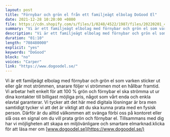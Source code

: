 ```yaml
---
layout: post
title: "Förnybar och grön el från ett familjeägt elbolag DoGood El"
date: 2021-12-28 10:20:00 +0800
file: https://cdn.shopify.com/s/files/1/0248/4522/1987/files/20220201_4.mp3?v=1643716562
summary: "Vi är ett familjeägt elbolag med förnybar och grön el som varken sticker ut eller går mot strömmen, snarare följer vi strömmen mot en hållbar framtid. Vi arbetar helt enkelt för att 100 % grön och förnybar el ska strömma ut ur dina kontakter till billigast möjliga pris, något som vårt enda och enkla elavtal garanterar. Vi tycker att det här med digitala lösningar är bra men samtidigt tycker vi att det är viktigt att du ska kunna prata med en fysisk person. Därför är du alltid välkommen att svänga förbi oss på kontoret eller slå oss en signal om du vill prata grön och förnybar el. Tillsammans med dig har vi möjligheten att skapa en miljövänligare och smartare elmarknad."
description: "Vi är ett familjeägt elbolag med förnybar och grön el som varken sticker ut eller går mot strömmen, snarare följer vi strömmen mot en hållbar framtid. Vi arbetar helt enkelt för att 100 % grön och förnybar el ska strömma ut ur dina kontakter till billigast möjliga pris, något som vårt enda och enkla elavtal garanterar. Vi tycker att det här med digitala lösningar är bra men samtidigt tycker vi att det är viktigt att du ska kunna prata med en fysisk person. Därför är du alltid välkommen att svänga förbi oss på kontoret eller slå oss en signal om du vill prata grön och förnybar el. Tillsammans med dig har vi möjligheten att skapa en miljövänligare och smartare elmarknad.klicka för att läsa mer om <a href='https://www.dogoodel.se/'>www.dogoodel.se</a> "
duration: "01:10"
length: "708480000"
explicit: "yes"
keywords: "DoGood"
block: "no"
voices: "Carper"
link: "https://www.dogoodel.se/"
---
```


Vi är ett familjeägt elbolag med förnybar och grön el som varken sticker ut eller går mot strömmen, snarare följer vi strömmen mot en hållbar framtid. Vi arbetar helt enkelt för att 100 % grön och förnybar el ska strömma ut ur dina kontakter till billigast möjliga pris, något som vårt enda och enkla elavtal garanterar. Vi tycker att det här med digitala lösningar är bra men samtidigt tycker vi att det är viktigt att du ska kunna prata med en fysisk person. Därför är du alltid välkommen att svänga förbi oss på kontoret eller slå oss en signal om du vill prata grön och förnybar el. Tillsammans med dig har vi möjligheten att skapa en miljövänligare och smartare elmarknad.klicka för att läsa mer om [www.dogoodel.se](https://www.dogoodel.se/)
